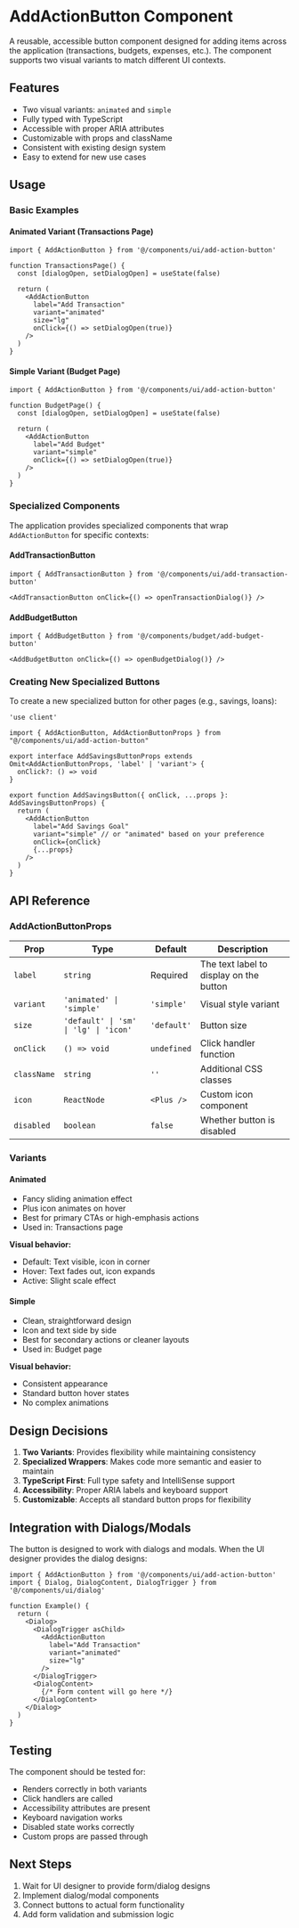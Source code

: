 # AddActionButton Component

A reusable, accessible button component designed for adding items across the application (transactions, budgets, expenses, etc.). The component supports two visual variants to match different UI contexts.

## Features

- Two visual variants: `animated` and `simple`
- Fully typed with TypeScript
- Accessible with proper ARIA attributes
- Customizable with props and className
- Consistent with existing design system
- Easy to extend for new use cases

## Usage

### Basic Examples

#### Animated Variant (Transactions Page)
```tsx
import { AddActionButton } from '@/components/ui/add-action-button'

function TransactionsPage() {
  const [dialogOpen, setDialogOpen] = useState(false)

  return (
    <AddActionButton
      label="Add Transaction"
      variant="animated"
      size="lg"
      onClick={() => setDialogOpen(true)}
    />
  )
}
```

#### Simple Variant (Budget Page)
```tsx
import { AddActionButton } from '@/components/ui/add-action-button'

function BudgetPage() {
  const [dialogOpen, setDialogOpen] = useState(false)

  return (
    <AddActionButton
      label="Add Budget"
      variant="simple"
      onClick={() => setDialogOpen(true)}
    />
  )
}
```

### Specialized Components

The application provides specialized components that wrap `AddActionButton` for specific contexts:

#### AddTransactionButton
```tsx
import { AddTransactionButton } from '@/components/ui/add-transaction-button'

<AddTransactionButton onClick={() => openTransactionDialog()} />
```

#### AddBudgetButton
```tsx
import { AddBudgetButton } from '@/components/budget/add-budget-button'

<AddBudgetButton onClick={() => openBudgetDialog()} />
```

### Creating New Specialized Buttons

To create a new specialized button for other pages (e.g., savings, loans):

```tsx
'use client'

import { AddActionButton, AddActionButtonProps } from "@/components/ui/add-action-button"

export interface AddSavingsButtonProps extends Omit<AddActionButtonProps, 'label' | 'variant'> {
  onClick?: () => void
}

export function AddSavingsButton({ onClick, ...props }: AddSavingsButtonProps) {
  return (
    <AddActionButton
      label="Add Savings Goal"
      variant="simple" // or "animated" based on your preference
      onClick={onClick}
      {...props}
    />
  )
}
```

## API Reference

### AddActionButtonProps

| Prop | Type | Default | Description |
|------|------|---------|-------------|
| `label` | `string` | Required | The text label to display on the button |
| `variant` | `'animated' \| 'simple'` | `'simple'` | Visual style variant |
| `size` | `'default' \| 'sm' \| 'lg' \| 'icon'` | `'default'` | Button size |
| `onClick` | `() => void` | `undefined` | Click handler function |
| `className` | `string` | `''` | Additional CSS classes |
| `icon` | `ReactNode` | `<Plus />` | Custom icon component |
| `disabled` | `boolean` | `false` | Whether button is disabled |

### Variants

#### Animated
- Fancy sliding animation effect
- Plus icon animates on hover
- Best for primary CTAs or high-emphasis actions
- Used in: Transactions page

**Visual behavior:**
- Default: Text visible, icon in corner
- Hover: Text fades out, icon expands
- Active: Slight scale effect

#### Simple
- Clean, straightforward design
- Icon and text side by side
- Best for secondary actions or cleaner layouts
- Used in: Budget page

**Visual behavior:**
- Consistent appearance
- Standard button hover states
- No complex animations

## Design Decisions

1. **Two Variants**: Provides flexibility while maintaining consistency
2. **Specialized Wrappers**: Makes code more semantic and easier to maintain
3. **TypeScript First**: Full type safety and IntelliSense support
4. **Accessibility**: Proper ARIA labels and keyboard support
5. **Customizable**: Accepts all standard button props for flexibility

## Integration with Dialogs/Modals

The button is designed to work with dialogs and modals. When the UI designer provides the dialog designs:

```tsx
import { AddActionButton } from '@/components/ui/add-action-button'
import { Dialog, DialogContent, DialogTrigger } from '@/components/ui/dialog'

function Example() {
  return (
    <Dialog>
      <DialogTrigger asChild>
        <AddActionButton
          label="Add Transaction"
          variant="animated"
          size="lg"
        />
      </DialogTrigger>
      <DialogContent>
        {/* Form content will go here */}
      </DialogContent>
    </Dialog>
  )
}
```

## Testing

The component should be tested for:
- Renders correctly in both variants
- Click handlers are called
- Accessibility attributes are present
- Keyboard navigation works
- Disabled state works correctly
- Custom props are passed through

## Next Steps

1. Wait for UI designer to provide form/dialog designs
2. Implement dialog/modal components
3. Connect buttons to actual form functionality
4. Add form validation and submission logic
